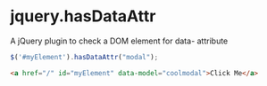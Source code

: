 jquery.hasDataAttr
==================

A jQuery plugin to check a DOM element for data- attribute


```javascript
$('#myElement').hasDataAttr("modal");
```

```html
<a href="/" id="myElement" data-model="coolmodal">Click Me</a>
```
